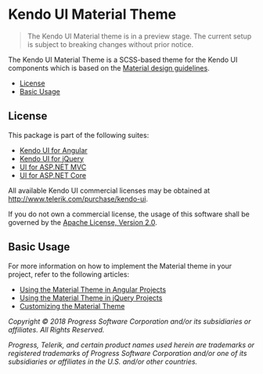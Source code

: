 # Kendo UI Material Theme

> The Kendo UI Material theme is in a preview stage. The current setup is subject to breaking changes without prior notice.

The Kendo UI Material Theme is a SCSS-based theme for the Kendo UI components which is based on the [Material design guidelines](https://material.io/).

* [License](#license)
* [Basic Usage](#basic-usage)

## License

This package is part of the following suites:

* [Kendo UI for Angular](http://www.telerik.com/kendo-angular-ui/)
* [Kendo UI for jQuery](http://www.telerik.com/kendo-ui)
* [UI for ASP.NET MVC](http://www.telerik.com/aspnet-mvc)
* [UI for ASP.NET Core](http://www.telerik.com/aspnet-core-ui)

All available Kendo UI commercial licenses may be obtained at http://www.telerik.com/purchase/kendo-ui.

If you do not own a commercial license, the usage of this software shall be governed by the [Apache License, Version 2.0](http://www.apache.org/licenses/LICENSE-2.0).

## Basic Usage

For more information on how to implement the Material theme in your project, refer to the following articles:

* [Using the Material Theme in Angular Projects](http://www.telerik.com/kendo-angular-ui/components/styling/)
* [Using the Material Theme in jQuery Projects](http://docs.telerik.com/kendo-ui/styles-and-layout/sass-themes)
* [Customizing the Material Theme](https://github.com/telerik/kendo-theme-default/blob/13713a572b392806ca7c2950f77f9b033f87d8ea/README.md)

*Copyright © 2018 Progress Software Corporation and/or its subsidiaries or affiliates. All Rights Reserved.*

*Progress, Telerik, and certain product names used herein are trademarks or registered trademarks of Progress Software Corporation and/or one of its subsidiaries or affiliates in the U.S. and/or other countries.*
